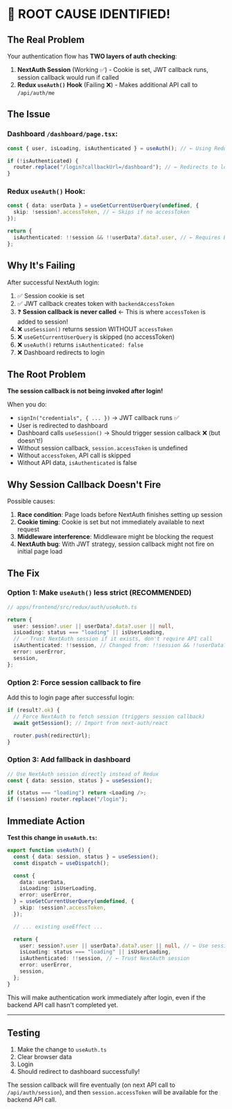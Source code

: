 # 🔴 ROOT CAUSE IDENTIFIED!

## The Real Problem

Your authentication flow has **TWO layers of auth checking**:

1. **NextAuth Session** (Working ✅) - Cookie is set, JWT callback runs, session callback would run if called
2. **Redux `useAuth()` Hook** (Failing ❌) - Makes additional API call to `/api/auth/me`

## The Issue

### Dashboard `/dashboard/page.tsx`:

```typescript
const { user, isLoading, isAuthenticated } = useAuth(); // ← Using Redux hook

if (!isAuthenticated) {
  router.replace("/login?callbackUrl=/dashboard"); // ← Redirects to login!
}
```

### Redux `useAuth()` Hook:

```typescript
const { data: userData } = useGetCurrentUserQuery(undefined, {
  skip: !session?.accessToken, // ← Skips if no accessToken
});

return {
  isAuthenticated: !!session && !!userData?.data?.user, // ← Requires BOTH
};
```

## Why It's Failing

After successful NextAuth login:

1. ✅ Session cookie is set
2. ✅ JWT callback creates token with `backendAccessToken`
3. ❓ **Session callback is never called** ← This is where `accessToken` is added to session!
4. ❌ `useSession()` returns session WITHOUT `accessToken`
5. ❌ `useGetCurrentUserQuery` is skipped (no accessToken)
6. ❌ `useAuth()` returns `isAuthenticated: false`
7. ❌ Dashboard redirects to login

## The Root Problem

**The session callback is not being invoked after login!**

When you do:

- `signIn("credentials", { ... })` → JWT callback runs ✅
- User is redirected to dashboard
- Dashboard calls `useSession()` → Should trigger session callback ❌ (but doesn't!)
- Without session callback, `session.accessToken` is undefined
- Without `accessToken`, API call is skipped
- Without API data, `isAuthenticated` is false

## Why Session Callback Doesn't Fire

Possible causes:

1. **Race condition**: Page loads before NextAuth finishes setting up session
2. **Cookie timing**: Cookie is set but not immediately available to next request
3. **Middleware interference**: Middleware might be blocking the request
4. **NextAuth bug**: With JWT strategy, session callback might not fire on initial page load

## The Fix

### Option 1: Make `useAuth()` less strict (RECOMMENDED)

```typescript
// apps/frontend/src/redux/auth/useAuth.ts

return {
  user: session?.user || userData?.data?.user || null,
  isLoading: status === "loading" || isUserLoading,
  // ✅ Trust NextAuth session if it exists, don't require API call
  isAuthenticated: !!session, // Changed from: !!session && !!userData?.data?.user
  error: userError,
  session,
};
```

### Option 2: Force session callback to fire

Add this to login page after successful login:

```typescript
if (result?.ok) {
  // Force NextAuth to fetch session (triggers session callback)
  await getSession(); // Import from next-auth/react

  router.push(redirectUrl);
}
```

### Option 3: Add fallback in dashboard

```typescript
// Use NextAuth session directly instead of Redux
const { data: session, status } = useSession();

if (status === "loading") return <Loading />;
if (!session) router.replace("/login");
```

## Immediate Action

**Test this change in `useAuth.ts`:**

```typescript
export function useAuth() {
  const { data: session, status } = useSession();
  const dispatch = useDispatch();

  const {
    data: userData,
    isLoading: isUserLoading,
    error: userError,
  } = useGetCurrentUserQuery(undefined, {
    skip: !session?.accessToken,
  });

  // ... existing useEffect ...

  return {
    user: session?.user || userData?.data?.user || null, // ← Use session.user as fallback
    isLoading: status === "loading" || isUserLoading,
    isAuthenticated: !!session, // ← Trust NextAuth session
    error: userError,
    session,
  };
}
```

This will make authentication work immediately after login, even if the backend API call hasn't completed yet.

---

## Testing

1. Make the change to `useAuth.ts`
2. Clear browser data
3. Login
4. Should redirect to dashboard successfully!

The session callback will fire eventually (on next API call to `/api/auth/session`), and then `session.accessToken` will be available for the backend API call.
